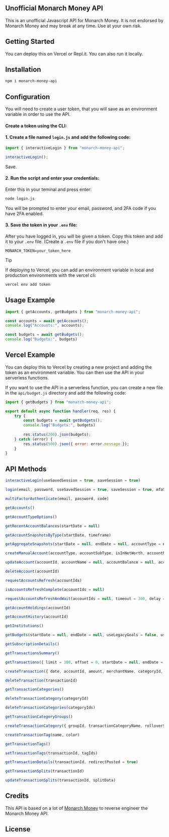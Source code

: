 ## Unofficial Monarch Money API
This is an unofficial Javascript API for Monarch Money. It is not endorsed by Monarch Money and may break at any time. Use at your own risk.

## Getting Started
You can deploy this on Vercel or Repl.it. You can also run it locally.
## Installation

```bash
npm i monarch-money-api
```

## Configuration
You will need to create a user token, that you will save as an environment variable in order to use the API.

#### Create a token using the CLI: 

#### 1. Create a file named `login.js` and add the following code:


```javascript
import { interactiveLogin } from "monarch-money-api";

interactiveLogin();
```

Save.

#### 2. Run the script and enter your credentials:
Enter this in your teminal and press enter:
```bash
node login.js
```
You will be prompted to enter your email, password, and 2FA code if you have 2FA enabled.

#### 3. Save the token in your `.env` file:
After you have logged in, you will be given a token. Copy this token and add it to your `.env` file. (Create a `.env` file if you don't have one.)

```env
MONARCH_TOKEN=your_token_here
```

> [!TIP]
> If deploying to Vercel, you can add an environment variable in local and production environments with the vercel cli:
> ```bash
> vercel env add token
> ```

## Usage Example
```javascript
import { getAccounts, getBudgets } from "monarch-money-api";

const accounts = await getAccounts();
console.log("Accounts:", accounts);

const budgets = await getBudgets();
console.log("Budgets:", budgets)
```


## Vercel Example
You can deploy this to Vercel by creating a new project and adding the token as an environment variable. You can then use the API in your serverless functions.

If you want to use the API in a serverless function, you can create a new file in the `api/budget.js` directory and add the following code:

```javascript
import { getBudgets } from "monarch-money-api";

export default async function handler(req, res) {
    try {
        const budgets = await getBudgets();
        console.log("Budgets:", budgets)
        
        res.status(200).json(budgets);
    } catch (error) {
        res.status(500).json({ error: error.message });
    }
}
```

## API Methods

```js
interactiveLogin(useSavedSession = true, saveSession = true)

login(email, password, useSavedSession = true, saveSession = true, mfaSecretKey = null)

multiFactorAuthenticate(email, password, code)

getAccounts()

getAccountTypeOptions()

getRecentAccountBalances(startDate = null)

getAccountSnapshotsByType(startDate, timeframe)

getAggregateSnapshots(startDate = null, endDate = null, accountType = null)

createManualAccount(accountType, accountSubType, isInNetWorth, accountName, accountBalance = 0)

updateAccount(accountId, accountName = null, accountBalance = null, accountType = null,accountSubType = null, includeInNetWorth = null, hideFromSummaryList = null, hideTransactionsFromReports = null)

deleteAccount(accountId)

requestAccountsRefresh(accountIds)

isAccountsRefreshComplete(accountIds = null)

requestAccountsRefreshAndWait(accountIds = null, timeout = 300, delay = 10)

getAccountHoldings(accountId)

getAccountHistory(accountId)

getInstitutions()

getBudgets(startDate = null, endDate = null, useLegacyGoals = false, useV2Goals = true)

getSubscriptionDetails()

getTransactionsSummary()

getTransactions({ limit = 100, offset = 0, startDate = null, endDate = null, search = "",categoryIds = [], accountIds = [], tagIds = [], hasAttachments = null, hasNotes = null, hiddenFromReports = null, isSplit = null, isRecurring = null, importedFromMint = null, syncedFromInstitution = null })

createTransaction({ date, accountId, amount, merchantName, categoryId, notes = "", updateBalance = false })

deleteTransaction(transactionId)

getTransactionCategories()

deleteTransactionCategory(categoryId)

deleteTransactionCategories(categoryIds)

getTransactionCategoryGroups()

createTransactionCategory({ groupId, transactionCategoryName, rolloverStartMonth = new Dat(), icon = "\u2753", rolloverEnabled = false, rolloverType = "monthly" })

createTransactionTag(name, color)

getTransactionTags()

setTransactionTags(transactionId, tagIds)

getTransactionDetails(transactionId, redirectPosted = true)

getTransactionSplits(transactionId)

updateTransactionSplits(transactionId, splitData)
```

## Credits

This API is based on a lot of [Monarch Money](https://github.com/hammem/monarchmoney) to reverse engineer the Monarch Money API.

## License

